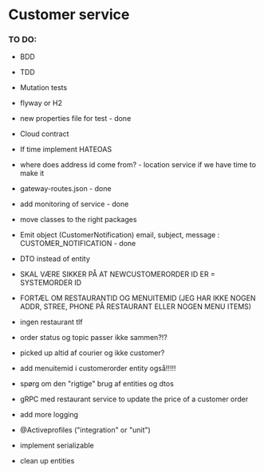 # Customer service

### TO DO:

- BDD
- TDD
- Mutation tests
- flyway or H2
- new properties file for test - done
- Cloud contract
- If time implement HATEOAS
- where does address id come from? - location service if we have time to make it
- gateway-routes.json - done
- add monitoring of service - done
- move classes to the right packages
- Emit object (CustomerNotification) email, subject, message : CUSTOMER_NOTIFICATION - done
- DTO instead of entity

- SKAL VÆRE SIKKER PÅ AT NEWCUSTOMERORDER ID ER = SYSTEMORDER ID
- FORTÆL OM RESTAURANTID OG MENUITEMID (JEG HAR IKKE NOGEN ADDR, STREE, PHONE PÅ RESTAURANT ELLER NOGEN MENU ITEMS)
- ingen restaurant tlf
- order status og topic passer ikke sammen?!?
- picked up altid af courier og ikke customer?
- add menuitemid i customerorder entity også!!!!!
- spørg om den "rigtige" brug af entities og dtos
- gRPC med restaurant service to update the price of a customer order
- add more logging
- @Activeprofiles ("integration" or "unit")
- implement serializable
- clean up entities
